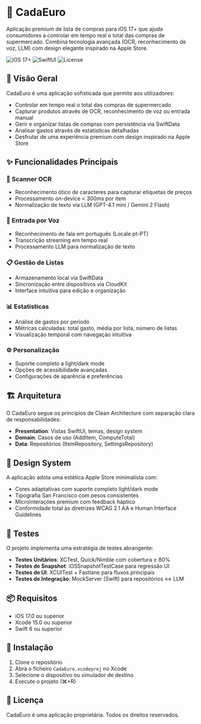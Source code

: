 # 📱 CadaEuro

Aplicação premium de lista de compras para iOS 17+ que ajuda consumidores a controlar em tempo real o total das compras de supermercado. Combina tecnologia avançada (OCR, reconhecimento de voz, LLM) com design elegante inspirado na Apple Store.

![iOS 17+](https://img.shields.io/badge/iOS-17%2B-blue)
![SwiftUI](https://img.shields.io/badge/Framework-SwiftUI-purple)
![License](https://img.shields.io/badge/License-Proprietary-red)

## 🎯 Visão Geral

CadaEuro é uma aplicação sofisticada que permite aos utilizadores:

- Controlar em tempo real o total das compras de supermercado
- Capturar produtos através de OCR, reconhecimento de voz ou entrada manual
- Gerir e organizar listas de compras com persistência via SwiftData
- Analisar gastos através de estatísticas detalhadas
- Desfrutar de uma experiência premium com design inspirado na Apple Store

## ✨ Funcionalidades Principais

### 🎥 Scanner OCR
- Reconhecimento ótico de caracteres para capturar etiquetas de preços
- Processamento on-device < 300ms por item
- Normalização de texto via LLM (GPT-4.1 mini / Gemini 2 Flash)

### 🎤 Entrada por Voz
- Reconhecimento de fala em português (Locale pt-PT)
- Transcrição streaming em tempo real
- Processamento LLM para normalização de texto

### 📋 Gestão de Listas
- Armazenamento local via SwiftData
- Sincronização entre dispositivos via CloudKit
- Interface intuitiva para edição e organização

### 📊 Estatísticas
- Análise de gastos por período
- Métricas calculadas: total gasto, média por lista, número de listas
- Visualização temporal com navegação intuitiva

### ⚙️ Personalização
- Suporte completo a light/dark mode
- Opções de acessibilidade avançadas
- Configurações de aparência e preferências

## 🏗️ Arquitetura

O CadaEuro segue os princípios de Clean Architecture com separação clara de responsabilidades:

- **Presentation**: Vistas SwiftUI, temas, design system
- **Domain**: Casos de uso (AddItem, ComputeTotal)
- **Data**: Repositórios (ItemRepository, SettingsRepository)

## 🎨 Design System

A aplicação adota uma estética Apple Store minimalista com:

- Cores adaptativas com suporte completo light/dark mode
- Tipografia San Francisco com pesos consistentes
- Microinterações premium com feedback háptico
- Conformidade total às diretrizes WCAG 2.1 AA e Human Interface Guidelines

## 🧪 Testes

O projeto implementa uma estratégia de testes abrangente:

- **Testes Unitários**: XCTest, Quick/Nimble com cobertura ≥ 80%
- **Testes de Snapshot**: iOSSnapshotTestCase para regressão UI
- **Testes de UI**: XCUITest + Fastlane para fluxos principais
- **Testes de Integração**: MockServer (Swift) para repositórios ↔ LLM

## 📦 Requisitos

- iOS 17.0 ou superior
- Xcode 15.0 ou superior
- Swift 6 ou superior

## 🚀 Instalação

1. Clone o repositório
2. Abra o ficheiro `CadaEuro.xcodeproj` no Xcode
3. Selecione o dispositivo ou simulador de destino
4. Execute o projeto (⌘+R)

## 📄 Licença

CadaEuro é uma aplicação proprietária. Todos os direitos reservados.
